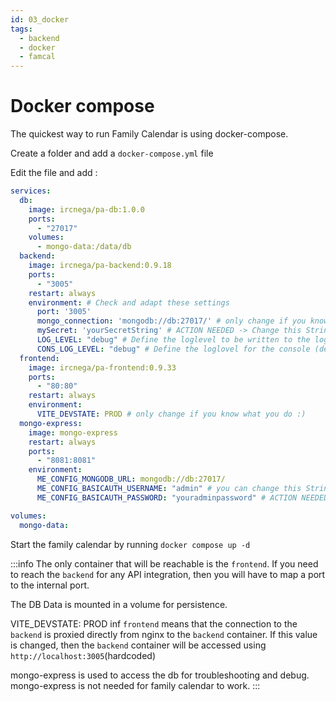 ```yaml
---
id: 03_docker
tags:
  - backend
  - docker
  - famcal
---
```

# Docker compose

The quickest way to run Family Calendar is using docker-compose. 

Create a folder and add a `docker-compose.yml` file

Edit the file and add :

```yaml
services:
  db:
    image: ircnega/pa-db:1.0.0
    ports:
      - "27017"
    volumes:
      - mongo-data:/data/db
  backend:
    image: ircnega/pa-backend:0.9.18
    ports:
      - "3005"
    restart: always
    environment: # Check and adapt these settings
      port: '3005'
      mongo_connection: 'mongodb://db:27017/' # only change if you know what you do :) 
      mySecret: 'yourSecretString' # ACTION NEEDED -> Change this String to secure your Installation
      LOG_LEVEL: "debug" # Define the loglevel to be written to the logfile (debug, info, warn or error)
      CONS_LOG_LEVEL: "debug" # Define the loglovel for the console (debug, info, warn or error)
  frontend:
    image: ircnega/pa-frontend:0.9.33
    ports:
      - "80:80"
    restart: always
    environment:
      VITE_DEVSTATE: PROD # only change if you know what you do :)
  mongo-express:
    image: mongo-express
    restart: always
    ports:
      - "8081:8081"
    environment:
      ME_CONFIG_MONGODB_URL: mongodb://db:27017/
      ME_CONFIG_BASICAUTH_USERNAME: "admin" # you can change this String to your mongo-express username
      ME_CONFIG_BASICAUTH_PASSWORD: "youradminpassword" # ACTION NEEDED -> Change this String to your mongo-express password

volumes:
  mongo-data:

```

Start the family calendar by running `docker compose up -d`

:::info
The only container that will be reachable is the `frontend`. If you need to reach the `backend` for any API integration, then you will have to map a port to the internal port. 

The DB Data is mounted in a volume for persistence.

VITE_DEVSTATE: PROD inf `frontend` means that the connection to the `backend` is proxied directly from nginx to the `backend`  container. If this value is changed, then the `backend` container will be accessed using `http://localhost:3005`(hardcoded)

mongo-express is used to access the db for troubleshooting and debug. mongo-express is not needed for family calendar to work. 
:::


